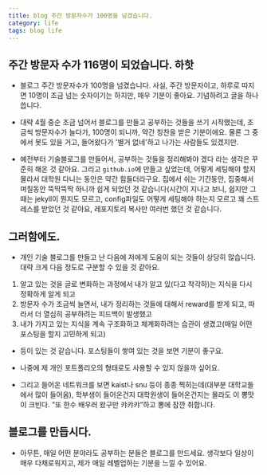 ```yaml
---
title: blog 주간 방문자수가 100명을 넘겼습니다. 
category: life
tags: blog life
---
```


## 주간 방문자 수가 116명이 되었습니다. 하핫

- 블로그 주간 방문자수가 100명을 넘겼습니다. 사실, 주간 방문자이고, 하루로 따지면 10명이 조금 넘는 숫자이기는 하지만, 매우 기분이 좋아요. 기념하려고 글을 하나 씁니다. 
- 대략 4월 중순 조금 넘어서 블로그를 만들고 공부하는 것들을 쓰기 시작했는데, 조금씩 방문자수가 늘다가, 100명이 되니까, 약간 칭찬을 받은 기분이에요. 물론 그 중에서 봇도 있을 거고, 들어왔다가 '별거 없네'하고 나가는 사람들도 있겠지만. 

- 예전부터 기술블로그를 만들어서, 공부하는 것들을 정리해봐야 겠다 라는 생각은 꾸준히 해온 것 같아요. 그리고 `github.io`에 만들고 싶었는데, 어떻게 세팅해야 할지 몰라서 대학원 다니는 동안은 약간 힘들더라구요. 집에서 쉬는 기간동안, 집중해서 며칠동안 뚝딱뚝딱 하니까 쉽게 되었던 것 같습니다(시간이 지나고 보니, 쉽지만 그 때는 jekyll이 뭔지도 모르고, config파일도 어떻게 세팅해야 하는지 모르고 꽤 스트레스를 받았던 것 같아요, 레포지토리 복사만 여러번 했던 것 같습니다. 

## 그러함에도. 

- 개인 기술 블로그를 만들고 난 다음에 저에게 도움이 되는 것들이 상당히 많습니다. 대략 크게 다음 정도로 구분할 수 있을 것 같아요. 

1) 알고 있는 것을 글로 변화하는 과정에서 내가 알고 있(다고 착각하)는 지식을 다시 정확하게 알게 되고 
2) 방문자 수가 조금씩 늘면서, 내가 정리하는 것들에 대해서 reward를 받게 되고, 따라서 더 열심히 공부하려는 피드백이 발생했고
3) 내가 가지고 있는 지식을 계속 구조화하고 체계화하려는 습관이 생겼고(매일 어떤 포스팅을 할지 고민하게 되고)

- 등이 있는 것 같습니다. 포스팅들이 쌓여 있는 것을 보면 기분이 좋구요. 
- 나중에 제 개인 포트폴리오의 형태로도 사용할 수 있지 않을까 싶어요. 

- 그리고 들어온 네트워크를 보면 kaist나 snu 등이 종종 찍히는데(대부분 대학교들에서 많이 들어옴), 학부생이 들어온건지 대학원생이 들어온건지는 몰라도 이 뽕맛이 크빈다. "또 한수 배우러 왔구만 캬캬캬”하고 뽕에 잠깐 취합니다. 

## 블로그를 만듭시다. 

- 아무튼, 매일 어떤 분야라도 공부하는 분들은 블로그를 만드세요. 생각보다 일상이 매우 다채로워지고, 제가 매일 레벨업하는 기분을 느낄 수 있어요. 
